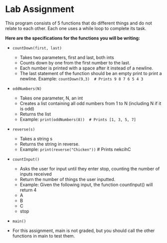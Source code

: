 # Lab Assignment

This program consists of 5 functions that do different things and do not relate to each other. Each one uses a while loop to complete its task.

**Here are the specifications for the functions you will be writing:**

- `countDown(first, last)`
  - Takes two parameters, first and last, both ints
  - Counts down by one from the first number to the last.
  - Each number is printed with a space after it instead of a newline.
  - The last statement of the function should be an empty print to print a newline.
Example:
`countDown(9,3)  # Prints 9 8 7 6 5 4 3`

- `oddNumbers(N)`
  - Takes one parameter, N, an int
  - Creates a list containing all odd numbers from 1 to N (including N if it is odd)
  - Returns the list
  - Example:
`print(oddNumbers(8))  # Prints [1, 3, 5, 7]`

- `reverse(s)`
  - Takes a string s
  - Returns the string in reverse.
  - Example:
`print(reverse("Chicken"))`  # Prints nekcihC

- `countInput()`
  - Asks the user for input until they enter stop, counting the number of inputs received
  - Return the number of things the user inputted.
  - Example: Given the following input, the function countInput() will return 4
  - A
  - B
  - C
  - stop

- `main()`
- For this assignment, main is not graded, but you should call the other functions in main to test them.
